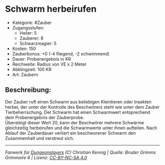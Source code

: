 # Schwarm herbeirufen  
- Kategorie: #Zauber  
- Zugangsstufen:  
  - Heiler: 5  
  - Zauberer: 8  
  - Schwarzmagier: 5  
- Kosten: 150  
- Zauberbonus: +0 (-4 fliegend, -2 schwimmend)  
- Dauer: Probenergebnis in KR  
- Reichweite: Radius von VE x 2 Meter  
- Abklingzeit: 100 KR  
- Art: Zaubern     

## Beschreibung:
Der Zauber ruft einen Schwarm aus beliebigen Kleintieren oder Insekten herbei, der unter der Kontrolle des Beschwörers steht wie unter dem Zauber Tierbeherrschung. Der Schwarm hat einen Schwarmwert entsprechend dem Probenergebnis der Zauberprobe.<br>Übersteigt dieser Wert 20, kann der Beschwörer mehrere Schwärme gleichzeitig herbeirufen und die Schwarmwerte unter ihnen aufteilen. Nach Ablauf der Zauberdauer verliert ein beschworener Schwarm den Zusammenhalt und verstreut sich.


___
*Fanwerk für [Dungeonslayers](https://www.dungeonslayers.net/) (C) Christian Kennig | Quelle: Bruder Grimms Grimmoire 6 | Lizenz: [CC-BY-NC-SA 4.0](https://creativecommons.org/licenses/by-nc-sa/4.0/deed.de)*